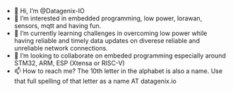 - 👋 Hi, I’m @Datagenix-IO
- 👀 I’m interested in embedded programming, low power, lorawan, sensors, mqtt and having fun.
- 🌱 I’m currently learning challenges in overcoming low power while having reliable and timely data updates on diverese reliable and unreliable network connections.
- 💞️ I’m looking to collaborate on embeded programming especially around STM32, ARM, ESP (Xtensa or RISC-V)
- 📫 How to reach me? The 10th letter in the alphabet is also a name. Use that full spelling of that letter as a name AT datagenix.io 

<!---
Datagenix-IO/Datagenix-IO is a ✨ special ✨ repository because its `README.md` (this file) appears on your GitHub profile.
You can click the Preview link to take a look at your changes.
--->
